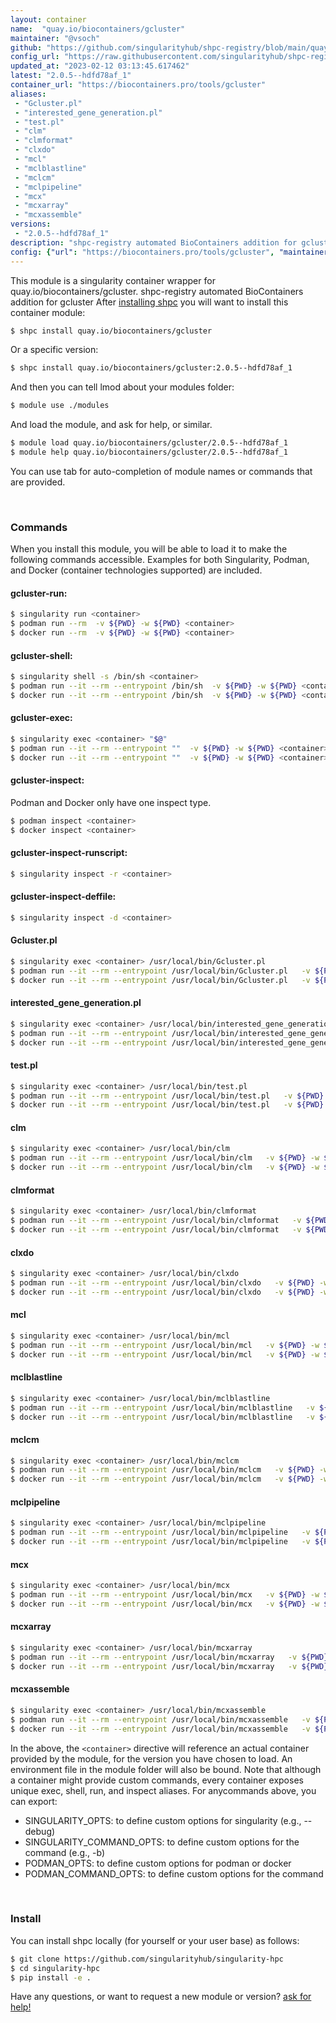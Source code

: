 ```yaml
---
layout: container
name:  "quay.io/biocontainers/gcluster"
maintainer: "@vsoch"
github: "https://github.com/singularityhub/shpc-registry/blob/main/quay.io/biocontainers/gcluster/container.yaml"
config_url: "https://raw.githubusercontent.com/singularityhub/shpc-registry/main/quay.io/biocontainers/gcluster/container.yaml"
updated_at: "2023-02-12 03:13:45.617462"
latest: "2.0.5--hdfd78af_1"
container_url: "https://biocontainers.pro/tools/gcluster"
aliases:
 - "Gcluster.pl"
 - "interested_gene_generation.pl"
 - "test.pl"
 - "clm"
 - "clmformat"
 - "clxdo"
 - "mcl"
 - "mclblastline"
 - "mclcm"
 - "mclpipeline"
 - "mcx"
 - "mcxarray"
 - "mcxassemble"
versions:
 - "2.0.5--hdfd78af_1"
description: "shpc-registry automated BioContainers addition for gcluster"
config: {"url": "https://biocontainers.pro/tools/gcluster", "maintainer": "@vsoch", "description": "shpc-registry automated BioContainers addition for gcluster", "latest": {"2.0.5--hdfd78af_1": "sha256:7388de9566bf822b6e59b40e9a9e14022985004d165a1f6f265048a049102bd4"}, "tags": {"2.0.5--hdfd78af_1": "sha256:7388de9566bf822b6e59b40e9a9e14022985004d165a1f6f265048a049102bd4"}, "docker": "quay.io/biocontainers/gcluster", "aliases": {"Gcluster.pl": "/usr/local/bin/Gcluster.pl", "interested_gene_generation.pl": "/usr/local/bin/interested_gene_generation.pl", "test.pl": "/usr/local/bin/test.pl", "clm": "/usr/local/bin/clm", "clmformat": "/usr/local/bin/clmformat", "clxdo": "/usr/local/bin/clxdo", "mcl": "/usr/local/bin/mcl", "mclblastline": "/usr/local/bin/mclblastline", "mclcm": "/usr/local/bin/mclcm", "mclpipeline": "/usr/local/bin/mclpipeline", "mcx": "/usr/local/bin/mcx", "mcxarray": "/usr/local/bin/mcxarray", "mcxassemble": "/usr/local/bin/mcxassemble"}}
---
```


This module is a singularity container wrapper for quay.io/biocontainers/gcluster.
shpc-registry automated BioContainers addition for gcluster
After [installing shpc](#install) you will want to install this container module:


```bash
$ shpc install quay.io/biocontainers/gcluster
```

Or a specific version:

```bash
$ shpc install quay.io/biocontainers/gcluster:2.0.5--hdfd78af_1
```

And then you can tell lmod about your modules folder:

```bash
$ module use ./modules
```

And load the module, and ask for help, or similar.

```bash
$ module load quay.io/biocontainers/gcluster/2.0.5--hdfd78af_1
$ module help quay.io/biocontainers/gcluster/2.0.5--hdfd78af_1
```

You can use tab for auto-completion of module names or commands that are provided.

<br>

### Commands

When you install this module, you will be able to load it to make the following commands accessible.
Examples for both Singularity, Podman, and Docker (container technologies supported) are included.

#### gcluster-run:

```bash
$ singularity run <container>
$ podman run --rm  -v ${PWD} -w ${PWD} <container>
$ docker run --rm  -v ${PWD} -w ${PWD} <container>
```

#### gcluster-shell:

```bash
$ singularity shell -s /bin/sh <container>
$ podman run --it --rm --entrypoint /bin/sh  -v ${PWD} -w ${PWD} <container>
$ docker run --it --rm --entrypoint /bin/sh  -v ${PWD} -w ${PWD} <container>
```

#### gcluster-exec:

```bash
$ singularity exec <container> "$@"
$ podman run --it --rm --entrypoint ""  -v ${PWD} -w ${PWD} <container> "$@"
$ docker run --it --rm --entrypoint ""  -v ${PWD} -w ${PWD} <container> "$@"
```

#### gcluster-inspect:

Podman and Docker only have one inspect type.

```bash
$ podman inspect <container>
$ docker inspect <container>
```

#### gcluster-inspect-runscript:

```bash
$ singularity inspect -r <container>
```

#### gcluster-inspect-deffile:

```bash
$ singularity inspect -d <container>
```


#### Gcluster.pl

```bash
$ singularity exec <container> /usr/local/bin/Gcluster.pl
$ podman run --it --rm --entrypoint /usr/local/bin/Gcluster.pl   -v ${PWD} -w ${PWD} <container> -c " $@"
$ docker run --it --rm --entrypoint /usr/local/bin/Gcluster.pl   -v ${PWD} -w ${PWD} <container> -c " $@"
```


#### interested_gene_generation.pl

```bash
$ singularity exec <container> /usr/local/bin/interested_gene_generation.pl
$ podman run --it --rm --entrypoint /usr/local/bin/interested_gene_generation.pl   -v ${PWD} -w ${PWD} <container> -c " $@"
$ docker run --it --rm --entrypoint /usr/local/bin/interested_gene_generation.pl   -v ${PWD} -w ${PWD} <container> -c " $@"
```


#### test.pl

```bash
$ singularity exec <container> /usr/local/bin/test.pl
$ podman run --it --rm --entrypoint /usr/local/bin/test.pl   -v ${PWD} -w ${PWD} <container> -c " $@"
$ docker run --it --rm --entrypoint /usr/local/bin/test.pl   -v ${PWD} -w ${PWD} <container> -c " $@"
```


#### clm

```bash
$ singularity exec <container> /usr/local/bin/clm
$ podman run --it --rm --entrypoint /usr/local/bin/clm   -v ${PWD} -w ${PWD} <container> -c " $@"
$ docker run --it --rm --entrypoint /usr/local/bin/clm   -v ${PWD} -w ${PWD} <container> -c " $@"
```


#### clmformat

```bash
$ singularity exec <container> /usr/local/bin/clmformat
$ podman run --it --rm --entrypoint /usr/local/bin/clmformat   -v ${PWD} -w ${PWD} <container> -c " $@"
$ docker run --it --rm --entrypoint /usr/local/bin/clmformat   -v ${PWD} -w ${PWD} <container> -c " $@"
```


#### clxdo

```bash
$ singularity exec <container> /usr/local/bin/clxdo
$ podman run --it --rm --entrypoint /usr/local/bin/clxdo   -v ${PWD} -w ${PWD} <container> -c " $@"
$ docker run --it --rm --entrypoint /usr/local/bin/clxdo   -v ${PWD} -w ${PWD} <container> -c " $@"
```


#### mcl

```bash
$ singularity exec <container> /usr/local/bin/mcl
$ podman run --it --rm --entrypoint /usr/local/bin/mcl   -v ${PWD} -w ${PWD} <container> -c " $@"
$ docker run --it --rm --entrypoint /usr/local/bin/mcl   -v ${PWD} -w ${PWD} <container> -c " $@"
```


#### mclblastline

```bash
$ singularity exec <container> /usr/local/bin/mclblastline
$ podman run --it --rm --entrypoint /usr/local/bin/mclblastline   -v ${PWD} -w ${PWD} <container> -c " $@"
$ docker run --it --rm --entrypoint /usr/local/bin/mclblastline   -v ${PWD} -w ${PWD} <container> -c " $@"
```


#### mclcm

```bash
$ singularity exec <container> /usr/local/bin/mclcm
$ podman run --it --rm --entrypoint /usr/local/bin/mclcm   -v ${PWD} -w ${PWD} <container> -c " $@"
$ docker run --it --rm --entrypoint /usr/local/bin/mclcm   -v ${PWD} -w ${PWD} <container> -c " $@"
```


#### mclpipeline

```bash
$ singularity exec <container> /usr/local/bin/mclpipeline
$ podman run --it --rm --entrypoint /usr/local/bin/mclpipeline   -v ${PWD} -w ${PWD} <container> -c " $@"
$ docker run --it --rm --entrypoint /usr/local/bin/mclpipeline   -v ${PWD} -w ${PWD} <container> -c " $@"
```


#### mcx

```bash
$ singularity exec <container> /usr/local/bin/mcx
$ podman run --it --rm --entrypoint /usr/local/bin/mcx   -v ${PWD} -w ${PWD} <container> -c " $@"
$ docker run --it --rm --entrypoint /usr/local/bin/mcx   -v ${PWD} -w ${PWD} <container> -c " $@"
```


#### mcxarray

```bash
$ singularity exec <container> /usr/local/bin/mcxarray
$ podman run --it --rm --entrypoint /usr/local/bin/mcxarray   -v ${PWD} -w ${PWD} <container> -c " $@"
$ docker run --it --rm --entrypoint /usr/local/bin/mcxarray   -v ${PWD} -w ${PWD} <container> -c " $@"
```


#### mcxassemble

```bash
$ singularity exec <container> /usr/local/bin/mcxassemble
$ podman run --it --rm --entrypoint /usr/local/bin/mcxassemble   -v ${PWD} -w ${PWD} <container> -c " $@"
$ docker run --it --rm --entrypoint /usr/local/bin/mcxassemble   -v ${PWD} -w ${PWD} <container> -c " $@"
```



In the above, the `<container>` directive will reference an actual container provided
by the module, for the version you have chosen to load. An environment file in the
module folder will also be bound. Note that although a container
might provide custom commands, every container exposes unique exec, shell, run, and
inspect aliases. For anycommands above, you can export:

 - SINGULARITY_OPTS: to define custom options for singularity (e.g., --debug)
 - SINGULARITY_COMMAND_OPTS: to define custom options for the command (e.g., -b)
 - PODMAN_OPTS: to define custom options for podman or docker
 - PODMAN_COMMAND_OPTS: to define custom options for the command

<br>

### Install

You can install shpc locally (for yourself or your user base) as follows:

```bash
$ git clone https://github.com/singularityhub/singularity-hpc
$ cd singularity-hpc
$ pip install -e .
```

Have any questions, or want to request a new module or version? [ask for help!](https://github.com/singularityhub/singularity-hpc/issues)